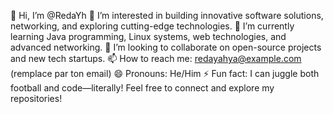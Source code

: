 👋 Hi, I’m @RedaYh
👀 I’m interested in building innovative software solutions, networking, and exploring cutting-edge technologies.
🌱 I’m currently learning Java programming, Linux systems, web technologies, and advanced networking.
💞️ I’m looking to collaborate on open-source projects and new tech startups.
📫 How to reach me: redayahya@example.com (remplace par ton email)
😄 Pronouns: He/Him
⚡ Fun fact: I can juggle both football and code—literally!
Feel free to connect and explore my repositories!

